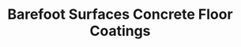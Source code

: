 ---
title: "Barefoot Surfaces Concrete Floor Coatings"
url: /gilbert/barefoot-surfaces-concrete-floor-coatings/
shop: flooring
---